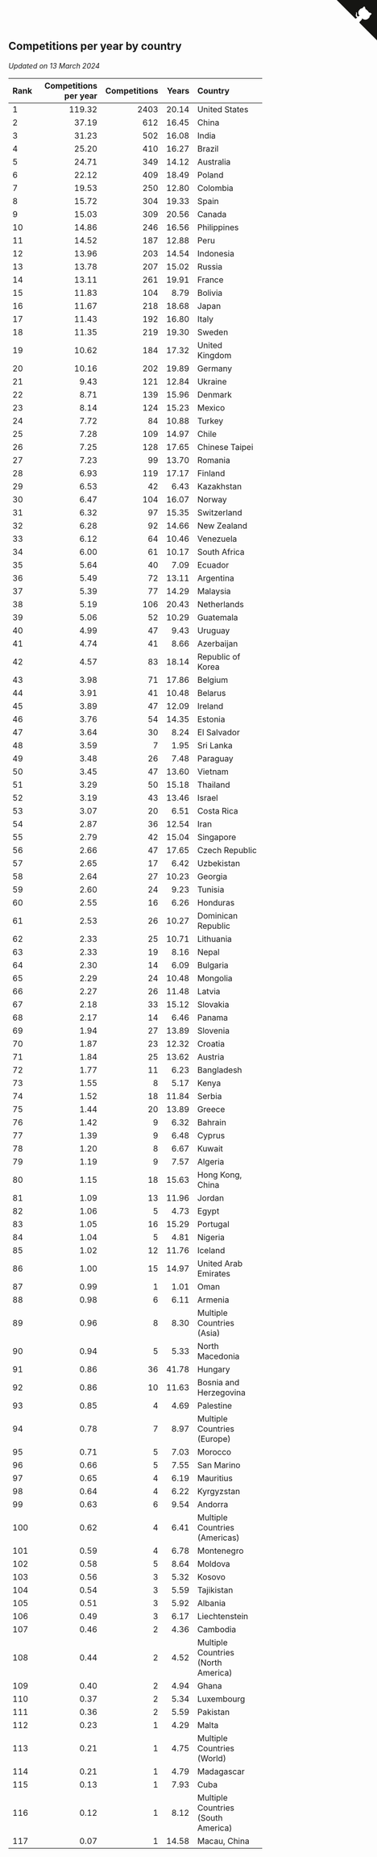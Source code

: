 ## Competitions per year by country

*Updated on 13 March 2024*

| Rank | Competitions per year | Competitions | Years | Country |
| :--- | ---: | ---: | ---: | :--- |
| 1 | 119.32 | 2403 | 20.14 | United States |
| 2 | 37.19 | 612 | 16.45 | China |
| 3 | 31.23 | 502 | 16.08 | India |
| 4 | 25.20 | 410 | 16.27 | Brazil |
| 5 | 24.71 | 349 | 14.12 | Australia |
| 6 | 22.12 | 409 | 18.49 | Poland |
| 7 | 19.53 | 250 | 12.80 | Colombia |
| 8 | 15.72 | 304 | 19.33 | Spain |
| 9 | 15.03 | 309 | 20.56 | Canada |
| 10 | 14.86 | 246 | 16.56 | Philippines |
| 11 | 14.52 | 187 | 12.88 | Peru |
| 12 | 13.96 | 203 | 14.54 | Indonesia |
| 13 | 13.78 | 207 | 15.02 | Russia |
| 14 | 13.11 | 261 | 19.91 | France |
| 15 | 11.83 | 104 | 8.79 | Bolivia |
| 16 | 11.67 | 218 | 18.68 | Japan |
| 17 | 11.43 | 192 | 16.80 | Italy |
| 18 | 11.35 | 219 | 19.30 | Sweden |
| 19 | 10.62 | 184 | 17.32 | United Kingdom |
| 20 | 10.16 | 202 | 19.89 | Germany |
| 21 | 9.43 | 121 | 12.84 | Ukraine |
| 22 | 8.71 | 139 | 15.96 | Denmark |
| 23 | 8.14 | 124 | 15.23 | Mexico |
| 24 | 7.72 | 84 | 10.88 | Turkey |
| 25 | 7.28 | 109 | 14.97 | Chile |
| 26 | 7.25 | 128 | 17.65 | Chinese Taipei |
| 27 | 7.23 | 99 | 13.70 | Romania |
| 28 | 6.93 | 119 | 17.17 | Finland |
| 29 | 6.53 | 42 | 6.43 | Kazakhstan |
| 30 | 6.47 | 104 | 16.07 | Norway |
| 31 | 6.32 | 97 | 15.35 | Switzerland |
| 32 | 6.28 | 92 | 14.66 | New Zealand |
| 33 | 6.12 | 64 | 10.46 | Venezuela |
| 34 | 6.00 | 61 | 10.17 | South Africa |
| 35 | 5.64 | 40 | 7.09 | Ecuador |
| 36 | 5.49 | 72 | 13.11 | Argentina |
| 37 | 5.39 | 77 | 14.29 | Malaysia |
| 38 | 5.19 | 106 | 20.43 | Netherlands |
| 39 | 5.06 | 52 | 10.29 | Guatemala |
| 40 | 4.99 | 47 | 9.43 | Uruguay |
| 41 | 4.74 | 41 | 8.66 | Azerbaijan |
| 42 | 4.57 | 83 | 18.14 | Republic of Korea |
| 43 | 3.98 | 71 | 17.86 | Belgium |
| 44 | 3.91 | 41 | 10.48 | Belarus |
| 45 | 3.89 | 47 | 12.09 | Ireland |
| 46 | 3.76 | 54 | 14.35 | Estonia |
| 47 | 3.64 | 30 | 8.24 | El Salvador |
| 48 | 3.59 | 7 | 1.95 | Sri Lanka |
| 49 | 3.48 | 26 | 7.48 | Paraguay |
| 50 | 3.45 | 47 | 13.60 | Vietnam |
| 51 | 3.29 | 50 | 15.18 | Thailand |
| 52 | 3.19 | 43 | 13.46 | Israel |
| 53 | 3.07 | 20 | 6.51 | Costa Rica |
| 54 | 2.87 | 36 | 12.54 | Iran |
| 55 | 2.79 | 42 | 15.04 | Singapore |
| 56 | 2.66 | 47 | 17.65 | Czech Republic |
| 57 | 2.65 | 17 | 6.42 | Uzbekistan |
| 58 | 2.64 | 27 | 10.23 | Georgia |
| 59 | 2.60 | 24 | 9.23 | Tunisia |
| 60 | 2.55 | 16 | 6.26 | Honduras |
| 61 | 2.53 | 26 | 10.27 | Dominican Republic |
| 62 | 2.33 | 25 | 10.71 | Lithuania |
| 63 | 2.33 | 19 | 8.16 | Nepal |
| 64 | 2.30 | 14 | 6.09 | Bulgaria |
| 65 | 2.29 | 24 | 10.48 | Mongolia |
| 66 | 2.27 | 26 | 11.48 | Latvia |
| 67 | 2.18 | 33 | 15.12 | Slovakia |
| 68 | 2.17 | 14 | 6.46 | Panama |
| 69 | 1.94 | 27 | 13.89 | Slovenia |
| 70 | 1.87 | 23 | 12.32 | Croatia |
| 71 | 1.84 | 25 | 13.62 | Austria |
| 72 | 1.77 | 11 | 6.23 | Bangladesh |
| 73 | 1.55 | 8 | 5.17 | Kenya |
| 74 | 1.52 | 18 | 11.84 | Serbia |
| 75 | 1.44 | 20 | 13.89 | Greece |
| 76 | 1.42 | 9 | 6.32 | Bahrain |
| 77 | 1.39 | 9 | 6.48 | Cyprus |
| 78 | 1.20 | 8 | 6.67 | Kuwait |
| 79 | 1.19 | 9 | 7.57 | Algeria |
| 80 | 1.15 | 18 | 15.63 | Hong Kong, China |
| 81 | 1.09 | 13 | 11.96 | Jordan |
| 82 | 1.06 | 5 | 4.73 | Egypt |
| 83 | 1.05 | 16 | 15.29 | Portugal |
| 84 | 1.04 | 5 | 4.81 | Nigeria |
| 85 | 1.02 | 12 | 11.76 | Iceland |
| 86 | 1.00 | 15 | 14.97 | United Arab Emirates |
| 87 | 0.99 | 1 | 1.01 | Oman |
| 88 | 0.98 | 6 | 6.11 | Armenia |
| 89 | 0.96 | 8 | 8.30 | Multiple Countries (Asia) |
| 90 | 0.94 | 5 | 5.33 | North Macedonia |
| 91 | 0.86 | 36 | 41.78 | Hungary |
| 92 | 0.86 | 10 | 11.63 | Bosnia and Herzegovina |
| 93 | 0.85 | 4 | 4.69 | Palestine |
| 94 | 0.78 | 7 | 8.97 | Multiple Countries (Europe) |
| 95 | 0.71 | 5 | 7.03 | Morocco |
| 96 | 0.66 | 5 | 7.55 | San Marino |
| 97 | 0.65 | 4 | 6.19 | Mauritius |
| 98 | 0.64 | 4 | 6.22 | Kyrgyzstan |
| 99 | 0.63 | 6 | 9.54 | Andorra |
| 100 | 0.62 | 4 | 6.41 | Multiple Countries (Americas) |
| 101 | 0.59 | 4 | 6.78 | Montenegro |
| 102 | 0.58 | 5 | 8.64 | Moldova |
| 103 | 0.56 | 3 | 5.32 | Kosovo |
| 104 | 0.54 | 3 | 5.59 | Tajikistan |
| 105 | 0.51 | 3 | 5.92 | Albania |
| 106 | 0.49 | 3 | 6.17 | Liechtenstein |
| 107 | 0.46 | 2 | 4.36 | Cambodia |
| 108 | 0.44 | 2 | 4.52 | Multiple Countries (North America) |
| 109 | 0.40 | 2 | 4.94 | Ghana |
| 110 | 0.37 | 2 | 5.34 | Luxembourg |
| 111 | 0.36 | 2 | 5.59 | Pakistan |
| 112 | 0.23 | 1 | 4.29 | Malta |
| 113 | 0.21 | 1 | 4.75 | Multiple Countries (World) |
| 114 | 0.21 | 1 | 4.79 | Madagascar |
| 115 | 0.13 | 1 | 7.93 | Cuba |
| 116 | 0.12 | 1 | 8.12 | Multiple Countries (South America) |
| 117 | 0.07 | 1 | 14.58 | Macau, China |


<a href="https://github.com/JustinTimeCuber/wca_statistics" class="github-corner" aria-label="View source on Github"><svg width="80" height="80" viewBox="0 0 250 250" style="fill:#151513; color:#fff; position: absolute; top: 0; border: 0; right: 0;" aria-hidden="true"><path d="M0,0 L115,115 L130,115 L142,142 L250,250 L250,0 Z"></path><path d="M128.3,109.0 C113.8,99.7 119.0,89.6 119.0,89.6 C122.0,82.7 120.5,78.6 120.5,78.6 C119.2,72.0 123.4,76.3 123.4,76.3 C127.3,80.9 125.5,87.3 125.5,87.3 C122.9,97.6 130.6,101.9 134.4,103.2" fill="currentColor" style="transform-origin: 130px 106px;" class="octo-arm"></path><path d="M115.0,115.0 C114.9,115.1 118.7,116.5 119.8,115.4 L133.7,101.6 C136.9,99.2 139.9,98.4 142.2,98.6 C133.8,88.0 127.5,74.4 143.8,58.0 C148.5,53.4 154.0,51.2 159.7,51.0 C160.3,49.4 163.2,43.6 171.4,40.1 C171.4,40.1 176.1,42.5 178.8,56.2 C183.1,58.6 187.2,61.8 190.9,65.4 C194.5,69.0 197.7,73.2 200.1,77.6 C213.8,80.2 216.3,84.9 216.3,84.9 C212.7,93.1 206.9,96.0 205.4,96.6 C205.1,102.4 203.0,107.8 198.3,112.5 C181.9,128.9 168.3,122.5 157.7,114.1 C157.9,116.9 156.7,120.9 152.7,124.9 L141.0,136.5 C139.8,137.7 141.6,141.9 141.8,141.8 Z" fill="currentColor" class="octo-body"></path></svg></a><style>.github-corner:hover .octo-arm{animation:octocat-wave 560ms ease-in-out}@keyframes octocat-wave{0%,100%{transform:rotate(0)}20%,60%{transform:rotate(-25deg)}40%,80%{transform:rotate(10deg)}}@media (max-width:500px){.github-corner:hover .octo-arm{animation:none}.github-corner .octo-arm{animation:octocat-wave 560ms ease-in-out}}</style>
